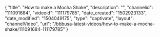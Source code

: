 {
    "title": "How to make a Mocha Shake",
    "description": "",
    "channelid": "111091684",
    "videoid": "111179785",
    "date_created": "1502923133",
    "date_modified": "1504049175",
    "type": "captivate",
    "layout": "channelVideo",
    "url": "\/bbbusa-latest-videos\/how-to-make-a-mocha-shake\/111091684-111179785"
}